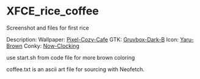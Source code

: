 # XFCE_rice_coffee
Screenshot and files for first rice

Description:
Wallpaper: [Pixel-Cozy-Cafe](https://wallpaperaccess.com/pixel-cafe#google_vignette)
GTK: [Gruvbox-Dark-B](https://github.com/Fausto-Korpsvart/Gruvbox-GTK-Theme)
Icon: [Yaru-Brown](https://github.com/Jannomag/Yaru-Colors/tree/master/Icons/Yaru-Brown)
Conky: [Now-Clocking](https://github.com/rayzr522/now-clocking)


use start.sh from code file for more brown coloring

coffee.txt is an ascii art file for sourcing with Neofetch.
